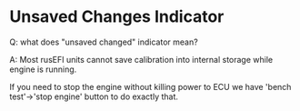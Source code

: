 # Unsaved Changes Indicator

Q: what does "unsaved changed" indicator mean?

A: Most rusEFI units cannot save calibration into internal storage while engine is running.

If you need to stop the engine without killing power to ECU we have 'bench test'->'stop engine' button to do exactly that.
